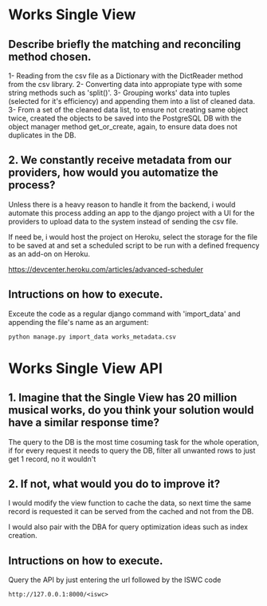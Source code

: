 # Works Single View

## Describe briefly the matching and reconciling method chosen.

 1- Reading from the csv file as a Dictionary with the DictReader method from the csv library.
 2- Converting data into appropiate type with some string methods such as 'split()'.
 3- Grouping works' data into tuples (selected for it's efficiency) and appending them into a list of cleaned data.
 3- From a set of the cleaned data list, to ensure not creating same object twice, created the objects to be saved into the PostgreSQL DB with the object manager method get_or_create, again, to ensure data does not duplicates in the DB. 


## 2. We constantly receive metadata from our providers, how would you automatize the process?

Unless there is a heavy reason to handle it from the backend, i would automate this process adding an app to the django project with a UI for the providers to upload data to the system instead of sending the csv file.

If need be, i would host the project on Heroku, select the storage for the file to be saved at and set a scheduled script to be run with a defined frequency as an add-on on Heroku. 

https://devcenter.heroku.com/articles/advanced-scheduler

## Intructions on how to execute.

Exceute the code as a regular django command with 'import_data' and appending the file's name as an argument:

```
python manage.py import_data works_metadata.csv
```


# Works Single View API

## 1. Imagine that the Single View has 20 million musical works, do you think your solution would have a similar response time?

The query to the DB is the most time cosuming task for the whole operation, if for every request it needs to query the DB, filter all unwanted rows to just get 1 record, no it wouldn't

## 2. If not, what would you do to improve it?

I would modify the view function to cache the data, so next time the same record is requested it can be served from the cached and not from the DB. 

I would also pair with the DBA for query optimization ideas such as index creation. 

## Intructions on how to execute.

Query the API by just entering the url followed by the ISWC code

```
http://127.0.0.1:8000/<iswc>
```




